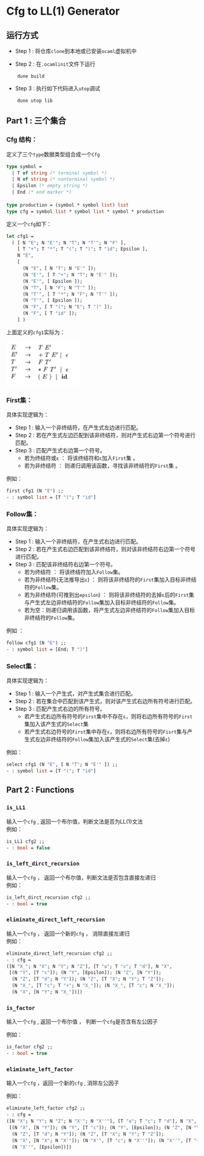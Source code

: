 # Cfg to LL(1) Generator

## 运行方式
- Step 1 : 将仓库`clone`到本地或已安装`ocaml`虚拟机中

- Step 2 : 在`.ocamlinit`文件下运行
```
    dune build
```
- Step 3 : 执行如下代码进入`utop`调试
```
    dune utop lib
```

## Part 1 : 三个集合
### Cfg 结构：
定义了三个`type`数据类型组合成一个`Cfg`  
     
```ocaml
type symbol =
  | T of string (* terminal symbol *)
  | N of string (* nonterminal symbol *)
  | Epsilon (* empty string *)
  | End (* end marker *)

type production = (symbol * symbol list) list
type cfg = symbol list * symbol list * symbol * production
```   

定义一个`cfg`如下：
   
```ocaml
let cfg1 =
  ( [ N "E"; N "E'"; N "T"; N "T'"; N "F" ],
    [ T "+"; T "*"; T "("; T ")"; T "id"; Epsilon ],
    N "E",
    [
      (N "E", [ N "T"; N "E'" ]);
      (N "E'", [ T "+"; N "T"; N "E'" ]);
      (N "E'", [ Epsilon ]);
      (N "T", [ N "F"; N "T'" ]);
      (N "T'", [ T "*"; N "F"; N "T'" ]);
      (N "T'", [ Epsilon ]);
      (N "F", [ T "("; N "E"; T ")" ]);
      (N "F", [ T "id" ]);
    ] )
```   
上面定义的`cfg1`实际为：

![grammar](img/cfg1.png)

### First集：

具体实现逻辑为：  
- Step 1 : 输入一个非终结符，在产生式左边进行匹配。
- Step 2 : 若在产生式左边匹配到该非终结符，则对产生式右边第一个符号进行匹配。
- Step 3 : 匹配产生式右边第一个符号。 
    - 若为终结符或`ε` ： 将该终结符和`ε`加入`First`集  。
    - 若为非终结符 ： 则递归调用该函数，寻找该非终结符的`First`集  。

例如：
```ocaml
first cfg1 (N "E") ;;
- : symbol list = [T "("; T "id"]
```

### Follow集：
具体实现逻辑为：
- Step 1 : 输入一个非终结符，在产生式右边进行匹配。
- Step 2 : 若在产生式右边匹配到该非终结符，则对该非终结符右边第一个符号进行匹配。
- Step 3 : 匹配该非终结符右边第一个符号。
    - 若为终结符 ： 将该终结符加入`Follow`集。
    - 若为非终结符(无法推导出`ε`) ： 则将该非终结符的`First`集加入目标非终结符的`Follow`集。
    - 若为非终结符(可推到出`epsilon`) ： 则将该非终结符的去掉`ε`后的`First`集与产生式左边非终结符的`Follow`集加入目标非终结符的`Follow`集。
    - 若为空：则递归调用该函数，将产生式左边非终结符的`Follow`集加入目标非终结符的`Follow`集。

例如 ：
```ocaml
follow cfg1 (N "E") ;;
- : symbol list = [End; T ")"]
```

### Select集：
具体实现逻辑为：
- Step 1 : 输入一个产生式，对产生式集合进行匹配。
- Step 2 : 若在集合中匹配到该产生式，则对该产生式右边所有符号进行匹配。
- Step 3 : 匹配产生式右边的所有符号。
   - 若产生式右边所有符号的`First`集中不存在`ε`，则将右边所有符号的`First`集加入该产生式的`Select`集
   - 若产生式右边符号的`First`集中存在`ε`，则将右边所有符号的`Fisrt`集与产生式左边非终结符的`Follow`集加入该产生式的`Select`集(去掉`ε`)

例如：
```ocaml
select cfg1 (N "E", [ N "T"; N "E'" ]) ;;
- : symbol list = [T "("; T "id"]
```
## Part 2 : Functions
### `is_LL1`
输入一个`cfg` , 返回一个布尔值，判断文法是否为LL(1)文法   
例如：
```ocaml
is_LL1 cfg2 ;;
- : bool = false
```

### `is_left_dirct_recursion`
输入一个`cfg` ， 返回一个布尔值，判断文法是否包含直接左递归   
例如：
```ocaml
is_left_dirct_recursion cfg2 ;;
- : bool = true
```
### `eliminate_direct_left_recursion`
输入一个`cfg` ， 返回一个新的`cfg` ， 消除直接左递归  
例如：   
```ocaml
eliminate_direct_left_recursion cfg2 ;;
- : cfg =
([N "X_"; N "X"; N "Y"; N "Z"], [T "a"; T "c"; T "d"], N "X",
 [(N "Y", [T "c"]); (N "Y", [Epsilon]); (N "Z", [N "Y"]);
  (N "Z", [T "d"; N "Y"]); (N "Z", [T "X"; N "Y"; T "Z"]);
  (N "X_", [T "c"; T "+"; N "X_"]); (N "X_", [T "c"; N "X_"]);
  (N "X", [N "Y"; N "X_"])])
```

### `is_factor`
输入一个`cfg` , 返回一个布尔值 ， 判断一个`cfg`是否含有左公因子  

例如：
```ocaml
is_factor cfg2 ;;
- : bool = true
```

### `eliminate_left_factor`
输入一个`cfg` ，返回一个新的`cfg` , 消除左公因子
    
例如：
```ocaml
eliminate_left_factor cfg2 ;;
- : cfg =
([N "X"; N "Y"; N "Z"; N "X'"; N "X''"], [T "a"; T "c"; T "d"], N "X",
 [(N "X", [N "Y"]); (N "Y", [T "c"]); (N "Y", [Epsilon]); (N "Z", [N "Y"]);
  (N "Z", [T "d"; N "Y"]); (N "Z", [T "X"; N "Y"; T "Z"]);
  (N "X", [N "X"; N "X'"]); (N "X'", [T "c"; N "X''"]); (N "X''", [T "+"]);
  (N "X''", [Epsilon])])
```